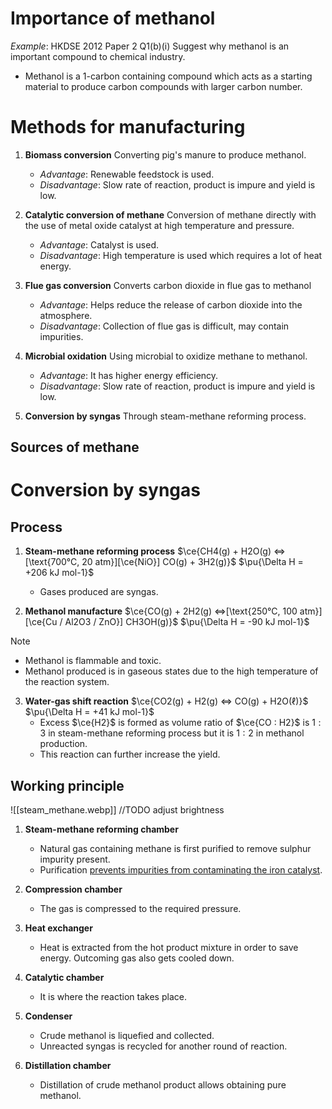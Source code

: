 # Importance of methanol
*Example*: HKDSE 2012 Paper 2 Q1(b)(i)
Suggest why methanol is an important compound to chemical industry.
- Methanol is a 1-carbon containing compound which acts as a <span class="hi-blue">starting material</span> to <span class="hi-green">produce carbon compounds with larger carbon number</span>.

# Methods for manufacturing
1. **Biomass conversion**
   Converting pig's manure to produce methanol.
	- *Advantage*: Renewable feedstock is used.
	- *Disadvantage*: Slow rate of reaction, product is impure and yield is low.

2. **Catalytic conversion of methane**
   Conversion of methane directly with the use of metal oxide catalyst at high temperature and pressure.
	- *Advantage*: Catalyst is used.
	- *Disadvantage*: High temperature is used which requires a lot of heat energy.

3. **Flue gas conversion**
   Converts carbon dioxide in flue gas to methanol
	- *Advantage*: Helps reduce the release of carbon dioxide into the atmosphere.
	- *Disadvantage*: Collection of flue gas is difficult, may contain impurities.

4. **Microbial oxidation**
   Using microbial to oxidize methane to methanol.
	- *Advantage*: It has higher energy efficiency.
	- *Disadvantage*: Slow rate of reaction, product is impure and yield is low.

5. **Conversion by syngas**
   Through steam-methane reforming process.

## Sources of methane



# Conversion by syngas
## Process
1. **Steam-methane reforming process**
   $\ce{CH4(g) + H2O(g) <=>[\text{700°C, 20 atm}][\ce{NiO}] CO(g) + 3H2(g)}$          $\pu{\Delta H = +206 kJ mol-1}$
	- Gases produced are <span class="hi-blue">syngas</span>.

2. **Methanol manufacture**
   $\ce{CO(g) + 2H2(g) <=>[\text{250°C, 100 atm}][\ce{Cu / Al2O3 / ZnO}] CH3OH(g)}$          $\pu{\Delta H = -90 kJ mol-1}$

> [!note]
> - Methanol is flammable and toxic.
> - Methanol produced is in gaseous states due to the high temperature of the reaction system.

3. **Water-gas shift reaction**
   $\ce{CO2(g) + H2(g) <=> CO(g) + H2O(ℓ)}$          $\pu{\Delta H = +41 kJ mol-1}$
	- Excess $\ce{H2}$ is formed as volume ratio of $\ce{CO : H2}$ is $1:3$ in steam-methane reforming process but it is $1:2$ in methanol production.
	- This reaction can further increase the yield.

## Working principle
![[steam_methane.webp]]
//TODO adjust brightness

1. **Steam-methane reforming chamber**
	- Natural gas containing methane is first purified to remove sulphur impurity present.
	- Purification <u>prevents impurities from contaminating the iron catalyst</u>.

2. **Compression chamber**
	- The gas is compressed to the required pressure.

3. **Heat exchanger**
	- Heat is extracted from the hot product mixture in order to save energy. Outcoming gas also gets cooled down.

4. **Catalytic chamber**
	- It is where the reaction takes place.

5. **Condenser**
	- Crude methanol is liquefied and collected.
	- Unreacted syngas is recycled for another round of reaction.

6. **Distillation chamber**
	- Distillation of crude methanol product allows obtaining pure methanol.
